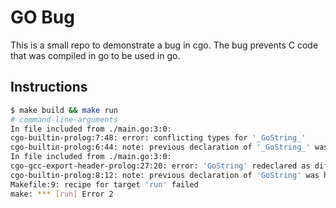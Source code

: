 # GO Bug
This is a small repo to demonstrate a bug in cgo. The bug prevents C code that was compiled in go to be used in go.

## Instructions
```bash
$ make build && make run
# command-line-arguments
In file included from ./main.go:3:0:
cgo-builtin-prolog:7:48: error: conflicting types for '_GoString_'
cgo-builtin-prolog:6:44: note: previous declaration of '_GoString_' was here
In file included from ./main.go:3:0:
cgo-gcc-export-header-prolog:27:20: error: 'GoString' redeclared as different kind of symbol
cgo-builtin-prolog:8:12: note: previous declaration of 'GoString' was here
Makefile:9: recipe for target 'run' failed
make: *** [run] Error 2
```
